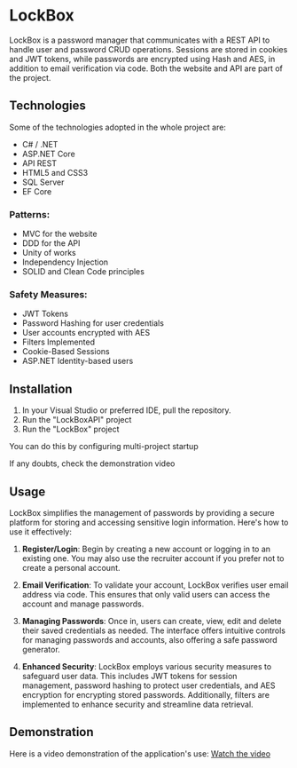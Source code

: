 # LockBox

LockBox is a password manager that communicates with a REST API to handle user and password CRUD operations. Sessions are stored in cookies and JWT tokens, while passwords are encrypted using Hash and AES, in addition to email verification via code. Both the website and API are part of the project.

## Technologies
Some of the technologies adopted in the whole project are:
- C# / .NET
- ASP.NET Core
- API REST
- HTML5 and CSS3
- SQL Server
- EF Core

### Patterns:
- MVC for the website
- DDD for the API
- Unity of works
- Independency Injection
- SOLID and Clean Code principles

### Safety Measures:
- JWT Tokens
- Password Hashing for user credentials
- User accounts encrypted with AES
- Filters Implemented
- Cookie-Based Sessions
- ASP.NET Identity-based users

## Installation

1. In your Visual Studio or preferred IDE, pull the repository. 
2. Run the "LockBoxAPI" project
3. Run the "LockBox" project

You can do this by configuring multi-project startup

If any doubts, check the demonstration video 

## Usage

LockBox simplifies the management of passwords by providing a secure platform for storing and accessing sensitive login information. Here's how to use it effectively:

1. **Register/Login**: Begin by creating a new account or logging in to an existing one. You may also use the recruiter account if you prefer not to create a personal account.

2. **Email Verification**: To validate your account, LockBox verifies user email address via code. This ensures that only valid users can access the account and manage passwords.

3. **Managing Passwords**: Once in, users can create, view, edit and delete their saved credentials as needed. The interface offers intuitive controls for managing passwords and accounts, also offering a safe password generator.

4. **Enhanced Security**: LockBox employs various security measures to safeguard user data. This includes JWT tokens for session management, password hashing to protect user credentials, and AES encryption for encrypting stored passwords. Additionally, filters are implemented to enhance security and streamline data retrieval.


## Demonstration

Here is a video demonstration of the application's use: [Watch the video](https://youtu.be/ArwHsVdXbE0)
